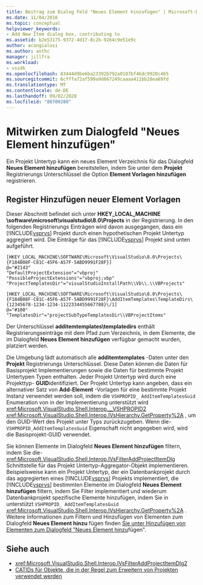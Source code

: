 ```yaml
---
title: Beitrag zum Dialog Feld "Neues Element hinzufügen" | Microsoft-Dokumentation
ms.date: 11/04/2016
ms.topic: conceptual
helpviewer_keywords:
- Add New Item dialog box, contributing to
ms.assetid: b2e53175-9372-4d17-8c2b-9264c9e51e9c
author: acangialosi
ms.author: anthc
manager: jillfra
ms.workload:
- vssdk
ms.openlocfilehash: 83444d9be6ba23392b792a0187bf46dc9920c465
ms.sourcegitcommit: 6cfffa72af599a9d667249caaaa411bb28ea69fd
ms.translationtype: MT
ms.contentlocale: de-DE
ms.lasthandoff: 09/02/2020
ms.locfileid: "80709280"
---
```

# <a name="contribute-to-the-add-new-item-dialog-box"></a>Mitwirken zum Dialogfeld "Neues Element hinzufügen"
Ein Projekt Untertyp kann ein neues Element Verzeichnis für das Dialogfeld **Neues Element hinzufügen** bereitstellen, indem Sie unter dem **Projekt** Registrierungs Unterschlüssel die Option **Element Vorlagen hinzufügen** registrieren.

## <a name="register-add-new-item-templates"></a>Register Hinzufügen neuer Element Vorlagen
 Dieser Abschnitt befindet sich unter **HKEY_LOCAL_MACHINE \software\microsoft\visualstudio\8.0\Projects** in der Registrierung. In den folgenden Registrierungs Einträgen wird davon ausgegangen, dass ein [!INCLUDE[vsprvs](../../code-quality/includes/vsprvs_md.md)] Projekt durch einen hypothetischen Projekt Untertyp aggregiert wird. Die Einträge für das [!INCLUDE[vsprvs](../../code-quality/includes/vsprvs_md.md)] Projekt sind unten aufgeführt.

```
[HKEY_LOCAL_MACHINE\SOFTWARE\Microsoft\VisualStudio\8.0\Projects\{F184B08F-C81C-45F6-A57F-5ABD9991F28F}]
@="#2143"
"DefaultProjectExtension"="vbproj"
"PossibleProjectExtensions"="vbproj;vbp"
"ProjectTemplatesDir"="visualStudioInstallPath\\Vb\\.\\VBProjects"

[HKEY_LOCAL_MACHINE\SOFTWARE\Microsoft\VisualStudio\8.0\Projects\{F184B08F-C81C-45F6-A57F-5ABD9991F28F}\AddItemTemplates\TemplateDirs\{12345678-1234-1234-1122334455667788}\/1]
@="#100"
"TemplatesDir"="projectSubTypeTemplatesDir\\VBProjectItems"
```

 Der Unterschlüssel **additemtemplates\templatedirs** enthält Registrierungseinträge mit dem Pfad zum Verzeichnis, in dem Elemente, die im Dialogfeld **Neues Element hinzufügen** verfügbar gemacht wurden, platziert werden.

 Die Umgebung lädt automatisch alle **additemtemplates** -Daten unter den **Projekt** Registrierungs Unterschlüssel. Diese Daten können die Daten für Basisprojekt Implementierungen sowie die Daten für bestimmte Projekt Untertypen Typen enthalten. Jeder Projekt Untertyp wird durch eine Projekttyp- **GUID**identifiziert. Der Projekt Untertyp kann angeben, dass ein alternativer Satz von **Add-Element** -Vorlagen für eine bestimmte Projekt Instanz verwendet werden soll, indem die `VSHPROPID_ AddItemTemplatesGuid` Enumeration von in der Implementierung unterstützt wird <xref:Microsoft.VisualStudio.Shell.Interop.__VSHPROPID2> <xref:Microsoft.VisualStudio.Shell.Interop.IVsHierarchy.GetProperty%2A> , um den GUID-Wert des Projekt unter Typs zurückzugeben. Wenn die- `VSHPROPID_AddItemTemplatesGuid` Eigenschaft nicht angegeben wird, wird die Basisprojekt-GUID verwendet.

 Sie können Elemente im Dialogfeld **Neues Element hinzufügen** filtern, indem Sie die- <xref:Microsoft.VisualStudio.Shell.Interop.IVsFilterAddProjectItemDlg> Schnittstelle für das Projekt Untertyp-Aggregator-Objekt implementieren. Beispielsweise kann ein Projekt Untertyp, der ein Datenbankprojekt durch das aggregierten eines [!INCLUDE[vsprvs](../../code-quality/includes/vsprvs_md.md)] Projekts implementiert, die [!INCLUDE[vsprvs](../../code-quality/includes/vsprvs_md.md)] bestimmten Elemente im Dialogfeld **Neues Element hinzufügen** filtern, indem Sie Filter implementiert und wiederum Datenbankprojekt spezifische Elemente hinzufügen, indem Sie in unterstützt `VSHPROPID_ AddItemTemplatesGuid` <xref:Microsoft.VisualStudio.Shell.Interop.IVsHierarchy.GetProperty%2A> . Weitere Informationen zum Filtern und Hinzufügen von Elementen zum Dialogfeld **Neues Element hinzu** fügen finden [Sie unter Hinzufügen von Elementen zum Dialogfeld "Neues Element hinzu](../../extensibility/internals/adding-items-to-the-add-new-item-dialog-boxes.md)fügen".

## <a name="see-also"></a>Siehe auch
- <xref:Microsoft.VisualStudio.Shell.Interop.IVsFilterAddProjectItemDlg2>
- [CATIDs für Objekte, die in der Regel zum Erweitern von Projekten verwendet werden](../../extensibility/internals/catids-for-objects-that-are-typically-used-to-extend-projects.md)
